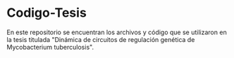 # Codigo-Tesis
En este repositorio se encuentran los archivos y código que se utilizaron en la tesis titulada "Dinámica de circuitos de regulación genética de Mycobacterium tuberculosis".
